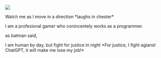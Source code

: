 ![](https://capsule-render.vercel.app/api?type=waving&height=300&color=gradient&text=Sleepy%20Abhishek&descAlignY=18&reversal=true&textBg=false&fontSize=60&animation=blink)

Watch me as I move in a direction \*laughs in chester\*


I am a profesional gamer who conincentely works as a programmer.

as batman said,

I am human by day, but fight for justice in night \*For justice, I fight agianst ChatGPT, it will make me lose my job!\*

